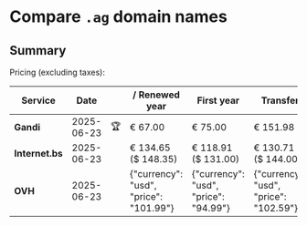 # Compare `.ag` domain names

## Summary

Pricing (excluding taxes):

| Service | Date |  | / Renewed year | First year | Transfer | Restoration |
|--|--|--|--|--|--|--|
| **Gandi** | 2025-06-23 | 🏆 | € 67.00 | € 75.00 | € 151.98 | € 250.00 |
| **Internet.bs** | 2025-06-23 |  | € 134.65<br>($ 148.35) | € 118.91<br>($ 131.00) | € 130.71<br>($ 144.00) | € 270.85<br>($ 298.39) |
| **OVH** | 2025-06-23 |  | {"currency": "usd", "price": "101.99"} | {"currency": "usd", "price": "94.99"} | {"currency": "usd", "price": "102.59"} |  |
